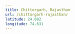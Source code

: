```yaml
---
title: Chittorgarh, Rajasthan
url: /chittorgarh-rajasthan/
latitude: 24.882
longitude: 74.631
---
```

